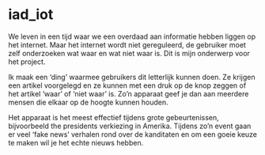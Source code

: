 # iad_iot

We leven in een tijd waar we een overdaad aan informatie hebben liggen op het internet. Maar het internet wordt niet gereguleerd, de gebruiker moet zelf onderzoeken wat waar en wat niet waar is. Dit is mijn onderwerp voor het project.

Ik maak een ‘ding’ waarmee gebruikers dit letterlijk kunnen doen. Ze krijgen een artikel voorgelegd en ze kunnen met een druk op de knop zeggen of het artikel ‘waar’ of ‘niet waar’ is. Zo’n apparaat geef je dan aan meerdere mensen die elkaar op de hoogte kunnen houden.

Het apparaat is het meest effectief tijdens grote gebeurtenissen, bijvoorbeeld the presidents verkiezing in Amerika. Tijdens zo’n event gaan er veel ‘fake news’ verhalen rond over de kanditaten en om een goeie keuze te maken wil je het echte nieuws hebben.